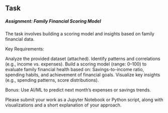 ## Task
##### Assignment: Family Financial Scoring Model


The task involves building a scoring model and insights based on family financial data.

Key Requirements:

Analyze the provided dataset (attached).
Identify patterns and correlations (e.g., income vs. expenses).
Build a scoring model (range: 0–100) to evaluate family financial health based on:
Savings-to-income ratio, spending habits, and achievement of financial goals.
Visualize key insights (e.g., spending patterns, score distributions).

Bonus:
Use AI/ML to predict next month’s expenses or savings trends.

Please submit your work as a Jupyter Notebook or Python script, along with visualizations and a short explanation of your approach.

